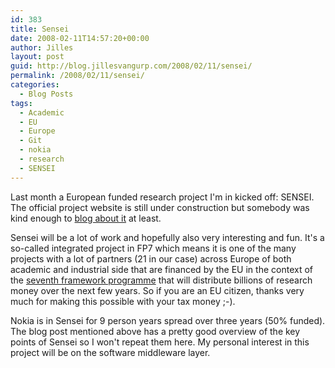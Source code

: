 ```yaml
---
id: 383
title: Sensei
date: 2008-02-11T14:57:20+00:00
author: Jilles
layout: post
guid: http://blog.jillesvangurp.com/2008/02/11/sensei/
permalink: /2008/02/11/sensei/
categories:
  - Blog Posts
tags:
  - Academic
  - EU
  - Europe
  - Git
  - nokia
  - research
  - SENSEI
---
```

Last month a European funded research project I'm in kicked off: SENSEI. The official project website is still under construction but somebody was kind enough to [blog about it](http://www.wsnblog.com/2008/02/11/sensei-integrating-the-physical-with-the-digital-world-of-the-network-of-the-future/#more-496) at least. 

Sensei will be a lot of work and hopefully also very interesting and fun. It's a so-called integrated project in FP7 which means it is one of the many projects with a lot of partners (21 in our case) across Europe of both academic and industrial side that are financed by the EU in the context of the [seventh framework programme](http://cordis.europa.eu/fp7/home_en.html) that will distribute billions of research money over the next few years. So if you are an EU citizen, thanks very much for making this possible with your tax money ;-).

Nokia is in Sensei for 9 person years spread over three years (50% funded). The blog post mentioned above has a pretty good overview of the key points of Sensei so I won't repeat them here. My personal interest in this project will be on the software middleware layer.